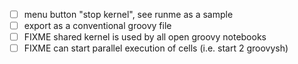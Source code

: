 - [ ] menu button "stop kernel", see runme as a sample
- [ ] export as a conventional groovy file
- [ ] FIXME shared kernel is used by all open groovy notebooks
- [ ] FIXME can start parallel execution of cells (i.e. start 2 groovysh)